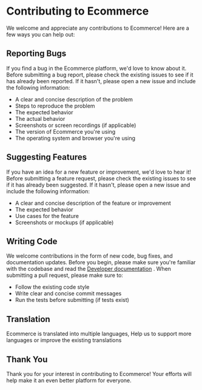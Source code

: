 # Contributing to Ecommerce

We welcome and appreciate any contributions to Ecommerce! Here are a few ways you can help out:

## Reporting Bugs

If you find a bug in the Ecommerce platform, we'd love to know about it. Before submitting a bug report, please check the existing issues to see if it has already been reported. If it hasn't, please open a new issue and include the following information:
- A clear and concise description of the problem
- Steps to reproduce the problem
- The expected behavior
- The actual behavior
- Screenshots or screen recordings (if applicable)
- The version of Ecommerce you're using
- The operating system and browser you're using

## Suggesting Features

If you have an idea for a new feature or improvement, we'd love to hear it! Before submitting a feature request, please check the existing issues to see if it has already been suggested. If it hasn't, please open a new issue and include the following information:
- A clear and concise description of the feature or improvement
- The expected behavior
- Use cases for the feature
- Screenshots or mockups (if applicable)

## Writing Code

We welcome contributions in the form of new code, bug fixes, and documentation updates. Before you begin, please make sure you're familiar with the codebase and read the [Developer documentation](https://docs.ecommerce.com/developer) .
When submitting a pull request, please make sure to:
- Follow the existing code style
- Write clear and concise commit messages
- Run the tests before submitting (if tests exist)

## Translation

Ecommerce is translated into multiple languages, Help us to support more languages or improve the existing translations

## Thank You

Thank you for your interest in contributing to Ecommerce! Your efforts will help make it an even better platform for everyone.

